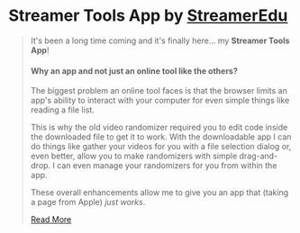 # Streamer Tools App by [StreamerEdu](https://streameredu.com)

> It's been a long time coming and it's finally here... my **Streamer Tools App**!
>
> #### Why an app and not just an online tool like the others?
>
> The biggest problem an online tool faces is that the browser limits an app's ability to interact with your computer for even simple things like reading a file list.
>
> This is why the old video randomizer required you to edit code inside the downloaded file to get it to work. With the downloadable app I can do things like gather your videos for you with a file selection dialog or, even better, allow you to make randomizers with simple drag-and-drop. I can even manage your randomizers for you from within the app.
>
> These overall enhancements allow me to give you an app that (taking a page from Apple) _just works_.
>
> [Read More](https://streameredu.com/streamer-tools-app-released)
